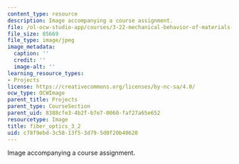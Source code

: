 ```yaml
---
content_type: resource
description: Image accompanying a course assignment.
file: /ol-ocw-studio-app/courses/3-22-mechanical-behavior-of-materials-spring-2008/c78f9ebd3c5813f53d795d0f20b40628_fiber_optics_3_2.jpg
file_size: 85669
file_type: image/jpeg
image_metadata:
  caption: ''
  credit: ''
  image-alt: ''
learning_resource_types:
- Projects
license: https://creativecommons.org/licenses/by-nc-sa/4.0/
ocw_type: OCWImage
parent_title: Projects
parent_type: CourseSection
parent_uid: 8388cfe3-4b2f-b7e7-0060-faf27a65e652
resourcetype: Image
title: fiber_optics_3_2
uid: c78f9ebd-3c58-13f5-3d79-5d0f20b40628
---
```

Image accompanying a course assignment.